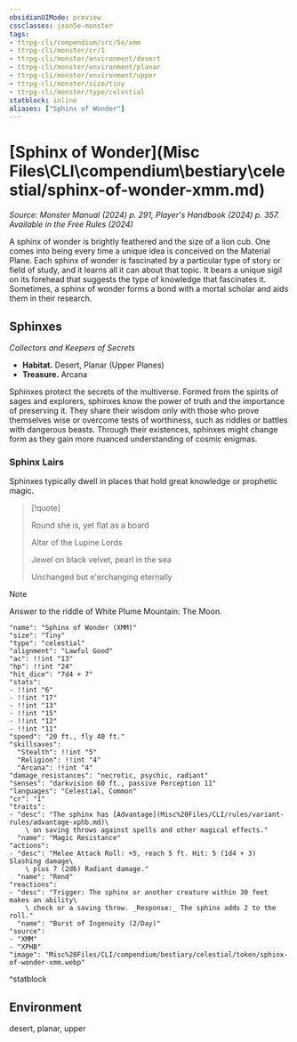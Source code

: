 ```yaml
---
obsidianUIMode: preview
cssclasses: json5e-monster
tags:
- ttrpg-cli/compendium/src/5e/xmm
- ttrpg-cli/monster/cr/1
- ttrpg-cli/monster/environment/desert
- ttrpg-cli/monster/environment/planar
- ttrpg-cli/monster/environment/upper
- ttrpg-cli/monster/size/tiny
- ttrpg-cli/monster/type/celestial
statblock: inline
aliases: ["Sphinx of Wonder"]
---
```

# [Sphinx of Wonder](Misc Files\CLI\compendium\bestiary\celestial/sphinx-of-wonder-xmm.md)
*Source: Monster Manual (2024) p. 291, Player's Handbook (2024) p. 357. Available in the Free Rules (2024)*  

A sphinx of wonder is brightly feathered and the size of a lion cub. One comes into being every time a unique idea is conceived on the Material Plane. Each sphinx of wonder is fascinated by a particular type of story or field of study, and it learns all it can about that topic. It bears a unique sigil on its forehead that suggests the type of knowledge that fascinates it. Sometimes, a sphinx of wonder forms a bond with a mortal scholar and aids them in their research.

## Sphinxes

*Collectors and Keepers of Secrets*

- **Habitat.** Desert, Planar (Upper Planes)  
- **Treasure.** Arcana  

Sphinxes protect the secrets of the multiverse. Formed from the spirits of sages and explorers, sphinxes know the power of truth and the importance of preserving it. They share their wisdom only with those who prove themselves wise or overcome tests of worthiness, such as riddles or battles with dangerous beasts. Through their existences, sphinxes might change form as they gain more nuanced understanding of cosmic enigmas.

### Sphinx Lairs

Sphinxes typically dwell in places that hold great knowledge or prophetic magic.

> [!quote]  
> 
> Round she is, yet flat as a board
> 
> Altar of the Lupine Lords
> 
> Jewel on black velvet, pearl in the sea
> 
> Unchanged but e'erchanging eternally

> [!note]
> Answer to the riddle of White Plume Mountain: The Moon.

```statblock
"name": "Sphinx of Wonder (XMM)"
"size": "Tiny"
"type": "celestial"
"alignment": "Lawful Good"
"ac": !!int "13"
"hp": !!int "24"
"hit_dice": "7d4 + 7"
"stats":
- !!int "6"
- !!int "17"
- !!int "13"
- !!int "15"
- !!int "12"
- !!int "11"
"speed": "20 ft., fly 40 ft."
"skillsaves":
  "Stealth": !!int "5"
  "Religion": !!int "4"
  "Arcana": !!int "4"
"damage_resistances": "necrotic, psychic, radiant"
"senses": "darkvision 60 ft., passive Perception 11"
"languages": "Celestial, Common"
"cr": "1"
"traits":
- "desc": "The sphinx has [Advantage](Misc%20Files/CLI/rules/variant-rules/advantage-xphb.md)\
    \ on saving throws against spells and other magical effects."
  "name": "Magic Resistance"
"actions":
- "desc": "Melee Attack Roll: +5, reach 5 ft. Hit: 5 (1d4 + 3) Slashing damage\
    \ plus 7 (2d6) Radiant damage."
  "name": "Rend"
"reactions":
- "desc": "Trigger: The sphinx or another creature within 30 feet makes an ability\
    \ check or a saving throw. _Response:_ The sphinx adds 2 to the roll."
  "name": "Burst of Ingenuity (2/Day)"
"source":
- "XMM"
- "XPHB"
"image": "Misc%20Files/CLI/compendium/bestiary/celestial/token/sphinx-of-wonder-xmm.webp"
```
^statblock

## Environment

desert, planar, upper